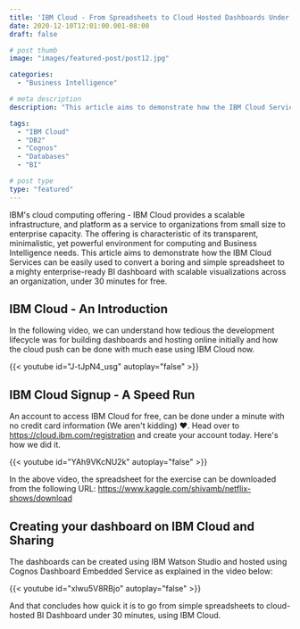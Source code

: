 ```yaml
---
title: 'IBM Cloud - From Spreadsheets to Cloud Hosted Dashboards Under 30 Minutes'
date: 2020-12-10T12:01:00.001-08:00
draft: false

# post thumb
image: "images/featured-post/post12.jpg"

categories:
  - "Business Intelligence"

# meta description
description: "This article aims to demonstrate how the IBM Cloud Services can be easily used to convert a boring and simple spreadsheet to a mighty enterprise-ready BI dashboard with scalable visualizations across an organization, under 30 minutes for free."

tags:
  - "IBM Cloud"
  - "DB2"
  - "Cognos"
  - "Databases"
  - "BI"

# post type
type: "featured"
---
```


IBM's cloud computing offering - IBM Cloud provides a scalable infrastructure, and platform as a service to organizations from small size to enterprise capacity. The offering is characteristic of its transparent, minimalistic, yet powerful environment for computing and Business Intelligence needs. This article aims to demonstrate how the IBM Cloud Services can be easily used to convert a boring and simple spreadsheet to a mighty enterprise-ready BI dashboard with scalable visualizations across an organization, under 30 minutes for free.

## IBM Cloud - An Introduction

In the following video, we can understand how tedious the development lifecycle was for building dashboards and hosting online initially and how the cloud push can be done with much ease using IBM Cloud now.

{{< youtube id="J-tJpN4_usg" autoplay="false" >}}

## IBM Cloud Signup - A Speed Run

An account to access IBM Cloud for free, can be done under a minute with no credit card information (We aren't kidding) :heart:. Head over to https://cloud.ibm.com/registration and create your account today. Here's how we did it.

{{< youtube id="YAh9VKcNU2k" autoplay="false" >}}

In the above video, the spreadsheet for the exercise can be downloaded from the following URL: https://www.kaggle.com/shivamb/netflix-shows/download

## Creating your dashboard on IBM Cloud and Sharing

The dashboards can be created using IBM Watson Studio and hosted using Cognos Dashboard Embedded Service as explained in the video below:

{{< youtube id="xlwu5V8RBjo" autoplay="false" >}}

And that concludes how quick it is to go from simple spreadsheets to cloud-hosted BI Dashboard under 30 minutes, using IBM Cloud.